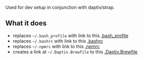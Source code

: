 Used for dev setup in conjunction with daptiv/strap.

What it does
------------

- replaces `~/.bash_profile` with link to this [.bash_profile](.bash_profile)
- replaces `~/.bashrc` with link to this [.bashrc](.bashrc)
- replaces `~/.npmrc` with link to this [.npmrc](.npmrc)
- creates a link at `~/.Daptiv.Brewfile` to this [.Daptiv.Brewfile](.Daptiv.Brewfile)
